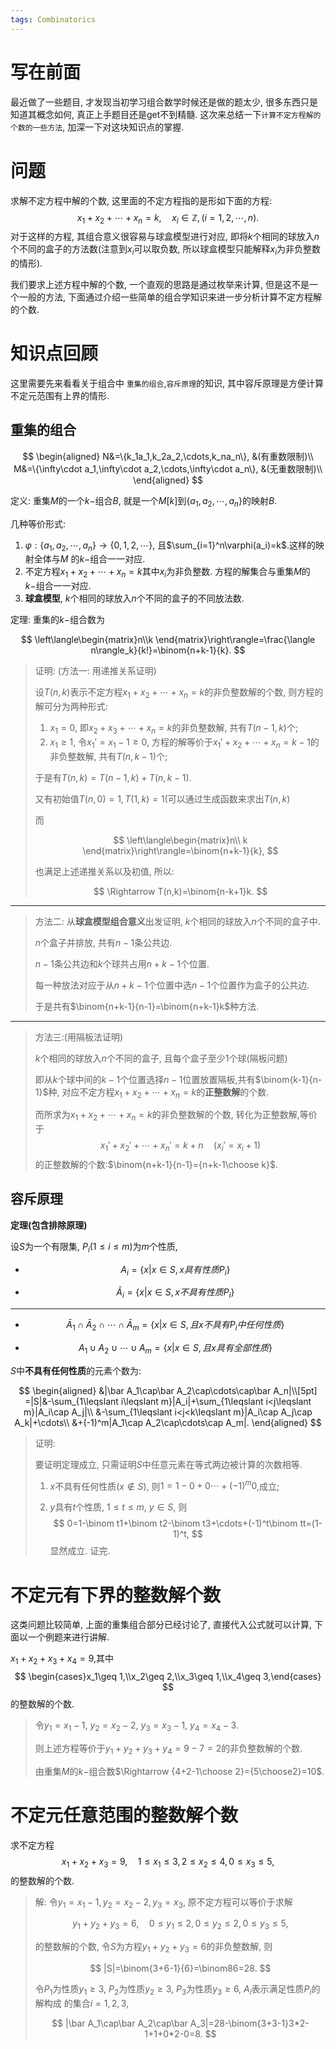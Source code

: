 ```yaml
---
tags: Combinatorics
---
```




# 写在前面

最近做了一些题目, 才发现当初学习组合数学时候还是做的题太少, 很多东西只是知道其概念如何, 真正上手题目还是get不到精髓. 这次来总结一下`计算不定方程解的个数的一些方法`, 加深一下对这块知识点的掌握.



# 问题

求解不定方程中解的个数, 这里面的不定方程指的是形如下面的方程:
$$
x_1+x_2+\cdots+x_n=k, \quad x_i\in \mathbb{Z},(i=1,2,\cdots, n).
$$
对于这样的方程, 其组合意义很容易与球盒模型进行对应, 即将$k$个相同的球放入$n$个不同的盒子的方法数(注意到$x_i$可以取负数, 所以球盒模型只能解释$x_i$为非负整数的情形).

我们要求上述方程中解的个数, 一个直观的思路是通过枚举来计算, 但是这不是一个一般的方法, 下面通过介绍一些简单的组合学知识来进一步分析计算不定方程解的个数.

# 知识点回顾

这里需要先来看看关于组合中 `重集的组合`,`容斥原理`的知识, 其中容斥原理是方便计算不定元范围有上界的情形.



## 重集的组合

$$
\begin{aligned}
    N&=\{k_1a_1,k_2a_2,\cdots,k_na_n\}, &(有重数限制)\\
    M&=\{\infty\cdot a_1,\infty\cdot a_2,\cdots,\infty\cdot a_n\}, &(无重数限制)\\
\end{aligned}
$$

定义: 重集$M$的一个$k-$组合$B$, 就是一个$M[k]$到$\{a_1,a_2,\cdots,a_n\}$的映射$B$.

几种等价形式:

1. $\varphi:\{a_1,a_2,\cdots,a_n\}\to\{0,1,2,\cdots\}$, 且$\sum_{i=1}^n\varphi(a_i)=k$.这样的映射全体与$M$ 的$k-$组合一一对应.
2. 不定方程$x_1+x_2+\cdots+x_n=k$其中$x_i$为非负整数. 方程的解集合与重集$M$的$k-$组合一一对应.
3. **球盒模型**, $k$个相同的球放入$n$个不同的盒子的不同放法数.



定理: 重集的$k-$组合数为


$$
\left\langle\begin{matrix}n\\k
\end{matrix}\right\rangle=\frac{\langle n\rangle_k}{k!}=\binom{n+k-1}{k}.
$$


> 证明: (方法一: 用递推关系证明)
>
> 设$T(n,k)$表示不定方程$x_1+x_2+\cdots+x_n=k$的非负整数解的个数, 则方程的解可分为两种形式:
>
> 1.   $x_1=0$, 即$x_2+x_3+\cdots+x_n=k$的非负整数解, 共有$T(n-1,k)$个;
> 2.   $x_1\geqslant1$, 令$x_1'=x_1-1\geqslant0$, 方程的解等价于$x_1'+x_2+\cdots+x_n=k-1$的非负整数解, 共有$T(n, k-1)$个;
>
> 于是有$T(n,k)=T(n-1,k)+T(n, k-1)$.
>
> 又有初始值$T(n,0)=1, T(1, k)=1$(可以通过生成函数来求出$T(n,k)$ 
>
> 而
>
> 
> $$
> \left\langle\begin{matrix}n\\ k
> \end{matrix}\right\rangle=\binom{n+k-1}{k},
> $$
> 
>
> 也满足上述递推关系以及初值, 所以:
>
> 
> $$
> \Rightarrow T(n,k)=\binom{n-k+1}k.
> $$

---

>   方法二: 从**球盒模型组合意义**出发证明, $k$个相同的球放入$n$个不同的盒子中.
>
>   $n$个盒子并排放, 共有$n-1$条公共边.
>
>   $n-1$条公共边和$k$个球共占用$n+k-1$个位置.
>
>   每一种放法对应于从$n+k-1$个位置中选$n-1$个位置作为盒子的公共边.
>
>   于是共有$\binom{n+k-1}{n-1}=\binom{n+k-1}k$种方法.

---

>   方法三:(用隔板法证明)
>
>   $k$个相同的球放入$n$个不同的盒子, 且每个盒子至少1个球(隔板问题)
>
>   即从$k$个球中间的$k-1$个位置选择$n-1$位置放置隔板,共有$\binom{k-1}{n-1}$种, 对应不定方程$x_1+x_2+\cdots+x_n=k$的**正整数解**的个数.
>
>   而所求为$x_1+x_2+\cdots+x_n=k$的非负整数解的个数, 转化为正整数解,等价于
>$$
>   x_1'+x_2'+\cdots+x_n'=k+n\quad(x_i'=x_i+1)
>   $$
>   的正整数解的个数:$\binom{n+k-1}{n-1}={n+k-1\choose k}$. 



## 容斥原理

**定理(包含排除原理)** 

设$S$为一个有限集, $P_i(1\le i\le m)$为$m$个性质, 

-   $$
    A_i=\{x|x\in S, x具有性质P_i\}
    $$

-   $$
    \bar A_i=\{x|x\in S, x不具有性质P_i\}
    $$

---

-   $$
    \bar A_1\cap\bar A_2\cap\cdots\cap\bar A_m=\{x|x\in S, 且x不具有P_i中任何性质\}
    $$

-   $$
    A_1\cup A_2\cup\cdots\cup A_m=\{x|x\in S, 且x具有全部性质\}
    $$



$S$中**不具有任何性质**的元素个数为:


$$
\begin{aligned}
&|\bar A_1\cap\bar A_2\cap\cdots\cap\bar A_n|\\[5pt]
=|S|&-\sum_{1\leqslant i\leqslant m}|A_i|+\sum_{1\leqslant i<j\leqslant m}|A_i\cap A_j|\\
&-\sum_{1\leqslant i<j<k\leqslant m}|A_i\cap A_j\cap A_k|+\cdots\\
&+(-1)^m|A_1\cap A_2\cap\cdots\cap A_m|.
\end{aligned}
$$

>   证明:
>
>   要证明定理成立, 只需证明$S$中任意元素在等式两边被计算的次数相等.
>
>   1.   $x$不具有任何性质$(x\notin S)$, 则$1=1-0+0\cdots+(-1)^m0$,成立;
>
>   2.   $y$具有$t$个性质, $1\le t\le m$, $y\in S$, 则
>        $$
>        0=1-\binom t1+\binom t2-\binom t3+\cdots+(-1)^t\binom tt=(1-1)^t,
>        $$
>        显然成立. 证完. 



# 不定元有下界的整数解个数

这类问题比较简单, 上面的重集组合部分已经讨论了, 直接代入公式就可以计算, 下面以一个例题来进行讲解.

$x_1+x_2+x_3+x_4=9$,其中
$$
\begin{cases}x_1\geq 1,\\x_2\geq 2,\\x_3\geq 1,\\x_4\geq 3,\end{cases}
$$
 的整数解的个数. 

>   令$y_1=x_1-1$, $y_2=x_2-2$, $y_3=x_3-1$, $y_4=x_4-3$.
>
>   则上述方程等价于$y_1+y_2+y_3+y_4=9-7=2$的非负整数解的个数.
>
>   由重集$M$的$k-$组合数$\Rightarrow {4+2-1\choose 2}={5\choose2}=10$. 





# 不定元任意范围的整数解个数



求不定方程
$$
x_1+x_2+x_3=9,\quad 1\le x_1\le3,2\le x_2\le 4,0\le x_3\le5,
$$
的整数解的个数. 

>   解: 令$y_1=x_1-1,y_2=x_2-2,y_3=x_3$, 原不定方程可以等价于求解
>
>   
>   $$
>   y_1+y_2+y_3=6,\quad 0\le y_1\le2,0\le y_2\le 2,0\le y_3\le5,
>   $$
>   
>
>   的整数解的个数, 令$S$为方程$y_1+y_2+y_3=6$的非负整数解, 则
>
>   
>   $$
>   |S|=\binom{3+6-1}{6}=\binom86=28.
>   $$
>   
>
>   令$P_1$为性质$y_1\ge 3$, $P_2$为性质$y_2\ge3$, $P_3$为性质$y_3\ge6$, $A_i$表示满足性质$P_i$的解构成 的集合$i=1,2,3$, 
>
>   
>   $$
>   |\bar A_1\cap\bar A_2\cap\bar A_3|=28-\binom{3+3-1}3*2-1+1+0*2-0=8.
>   $$

